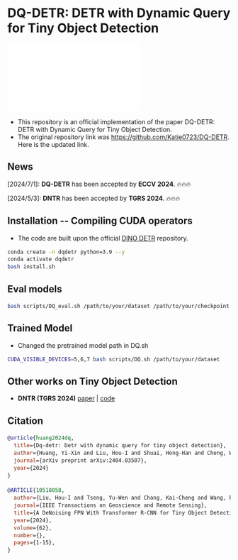 # DQ-DETR: DETR with Dynamic Query for Tiny Object Detection

![method](./figure/model_final_V4.pdf)

* This repository is an official implementation of the paper DQ-DETR: DETR with Dynamic Query for Tiny Object Detection.
* The original repository link was https://github.com/Katie0723/DQ-DETR. Here is the updated link.


## News
[2024/7/1]: **DQ-DETR** has been accepted by **ECCV 2024**. 🔥🔥🔥

[2024/5/3]: **DNTR** has been accepted by **TGRS 2024**. 🔥🔥🔥


## Installation -- Compiling CUDA operators
* The code are built upon the official [DINO DETR](https://github.com/IDEA-Research/DINO) repository.

```sh
conda create -n dqdetr python=3.9 --y
conda activate dqdetr
bash install.sh
```

<!-- # bash scripts/DQ_eval.sh /nfs/home/hoiliu/dqdetr/weights/dqdetr_best305.pth -->
## Eval models
```sh
bash scripts/DQ_eval.sh /path/to/your/dataset /path/to/your/checkpoint
```

## Trained Model
* Changed the pretrained model path in DQ.sh
```sh
CUDA_VISIBLE_DEVICES=5,6,7 bash scripts/DQ.sh /path/to/your/dataset
```

## Other works on Tiny Object Detection 
* **DNTR (TGRS 2024)** [paper](https://arxiv.org/abs/2406.05755) | [code](https://github.com/hoiliu-0801/DNTR) 


## Citation
```bibtex
@article{huang2024dq,
  title={Dq-detr: Detr with dynamic query for tiny object detection},
  author={Huang, Yi-Xin and Liu, Hou-I and Shuai, Hong-Han and Cheng, Wen-Huang},
  journal={arXiv preprint arXiv:2404.03507},
  year={2024}
}

@ARTICLE{10518058,
  author={Liu, Hou-I and Tseng, Yu-Wen and Chang, Kai-Cheng and Wang, Pin-Jyun and Shuai, Hong-Han and Cheng, Wen-Huang},
  journal={IEEE Transactions on Geoscience and Remote Sensing}, 
  title={A DeNoising FPN With Transformer R-CNN for Tiny Object Detection}, 
  year={2024},
  volume={62},
  number={},
  pages={1-15},
}
